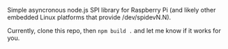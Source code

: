 Simple asyncronous node.js SPI library for Raspberry Pi (and likely other embedded Linux platforms that provide /dev/spidevN.N).


Currently, clone this repo, then `npm build .` and let me know if it works for you.